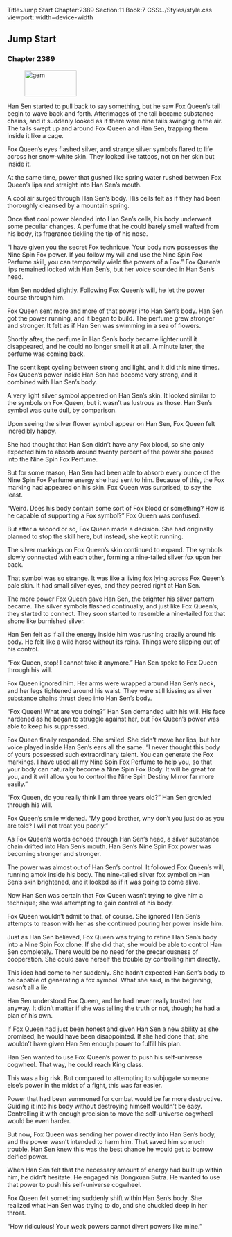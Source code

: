 Title:Jump Start 
Chapter:2389 
Section:11 
Book:7 
CSS:../Styles/style.css 
viewport: width=device-width
  
## Jump Start
### Chapter 2389 
<figure>
	<img src="../Images/gem.gif" alt="gem" id="gem" width="120" height="60" />
</figure>
  

  
  Han Sen started to pull back to say something, but he saw Fox Queen’s tail begin to wave back and forth. Afterimages of the tail became substance chains, and it suddenly looked as if there were nine tails swinging in the air. The tails swept up and around Fox Queen and Han Sen, trapping them inside it like a cage.

Fox Queen’s eyes flashed silver, and strange silver symbols flared to life across her snow-white skin. They looked like tattoos, not on her skin but inside it.

At the same time, power that gushed like spring water rushed between Fox Queen’s lips and straight into Han Sen’s mouth.

A cool air surged through Han Sen’s body. His cells felt as if they had been thoroughly cleansed by a mountain spring.

Once that cool power blended into Han Sen’s cells, his body underwent some peculiar changes. A perfume that he could barely smell wafted from his body, its fragrance tickling the tip of his nose.

“I have given you the secret Fox technique. Your body now possesses the Nine Spin Fox power. If you follow my will and use the Nine Spin Fox Perfume skill, you can temporarily wield the powers of a Fox.” Fox Queen’s lips remained locked with Han Sen’s, but her voice sounded in Han Sen’s head.

Han Sen nodded slightly. Following Fox Queen’s will, he let the power course through him.

Fox Queen sent more and more of that power into Han Sen’s body. Han Sen got the power running, and it began to build. The perfume grew stronger and stronger. It felt as if Han Sen was swimming in a sea of flowers.

Shortly after, the perfume in Han Sen’s body became lighter until it disappeared, and he could no longer smell it at all. A minute later, the perfume was coming back.

The scent kept cycling between strong and light, and it did this nine times. Fox Queen’s power inside Han Sen had become very strong, and it combined with Han Sen’s body.

A very light silver symbol appeared on Han Sen’s skin. It looked similar to the symbols on Fox Queen, but it wasn’t as lustrous as those. Han Sen’s symbol was quite dull, by comparison.

Upon seeing the silver flower symbol appear on Han Sen, Fox Queen felt incredibly happy.

She had thought that Han Sen didn’t have any Fox blood, so she only expected him to absorb around twenty percent of the power she poured into the Nine Spin Fox Perfume.

But for some reason, Han Sen had been able to absorb every ounce of the Nine Spin Fox Perfume energy she had sent to him. Because of this, the Fox marking had appeared on his skin. Fox Queen was surprised, to say the least.

“Weird. Does his body contain some sort of Fox blood or something? How is he capable of supporting a Fox symbol?” Fox Queen was confused.

But after a second or so, Fox Queen made a decision. She had originally planned to stop the skill here, but instead, she kept it running.

The silver markings on Fox Queen’s skin continued to expand. The symbols slowly connected with each other, forming a nine-tailed silver fox upon her back.

That symbol was so strange. It was like a living fox lying across Fox Queen’s pale skin. It had small silver eyes, and they peered right at Han Sen.

The more power Fox Queen gave Han Sen, the brighter his silver pattern became. The silver symbols flashed continually, and just like Fox Queen’s, they started to connect. They soon started to resemble a nine-tailed fox that shone like burnished silver.

Han Sen felt as if all the energy inside him was rushing crazily around his body. He felt like a wild horse without its reins. Things were slipping out of his control.

“Fox Queen, stop! I cannot take it anymore.” Han Sen spoke to Fox Queen through his will.

Fox Queen ignored him. Her arms were wrapped around Han Sen’s neck, and her legs tightened around his waist. They were still kissing as silver substance chains thrust deep into Han Sen’s body.

“Fox Queen! What are you doing?” Han Sen demanded with his will. His face hardened as he began to struggle against her, but Fox Queen’s power was able to keep his suppressed.

Fox Queen finally responded. She smiled. She didn’t move her lips, but her voice played inside Han Sen’s ears all the same. “I never thought this body of yours possessed such extraordinary talent. You can generate the Fox markings. I have used all my Nine Spin Fox Perfume to help you, so that your body can naturally become a Nine Spin Fox Body. It will be great for you, and it will allow you to control the Nine Spin Destiny Mirror far more easily.”

“Fox Queen, do you really think I am three years old?” Han Sen growled through his will.

Fox Queen’s smile widened. “My good brother, why don’t you just do as you are told? I will not treat you poorly.”

As Fox Queen’s words echoed through Han Sen’s head, a silver substance chain drifted into Han Sen’s mouth. Han Sen’s Nine Spin Fox power was becoming stronger and stronger.

The power was almost out of Han Sen’s control. It followed Fox Queen’s will, running amok inside his body. The nine-tailed silver fox symbol on Han Sen’s skin brightened, and it looked as if it was going to come alive.

Now Han Sen was certain that Fox Queen wasn’t trying to give him a technique; she was attempting to gain control of his body.

Fox Queen wouldn’t admit to that, of course. She ignored Han Sen’s attempts to reason with her as she continued pouring her power inside him.

Just as Han Sen believed, Fox Queen was trying to refine Han Sen’s body into a Nine Spin Fox clone. If she did that, she would be able to control Han Sen completely. There would be no need for the precariousness of cooperation. She could save herself the trouble by controlling him directly.

This idea had come to her suddenly. She hadn’t expected Han Sen’s body to be capable of generating a fox symbol. What she said, in the beginning, wasn’t all a lie.

Han Sen understood Fox Queen, and he had never really trusted her anyway. It didn’t matter if she was telling the truth or not, though; he had a plan of his own.

If Fox Queen had just been honest and given Han Sen a new ability as she promised, he would have been disappointed. If she had done that, she wouldn’t have given Han Sen enough power to fulfill his plan.

Han Sen wanted to use Fox Queen’s power to push his self-universe cogwheel. That way, he could reach King class.

This was a big risk. But compared to attempting to subjugate someone else’s power in the midst of a fight, this was far easier.

Power that had been summoned for combat would be far more destructive. Guiding it into his body without destroying himself wouldn’t be easy. Controlling it with enough precision to move the self-universe cogwheel would be even harder.

But now, Fox Queen was sending her power directly into Han Sen’s body, and the power wasn’t intended to harm him. That saved him so much trouble. Han Sen knew this was the best chance he would get to borrow deified power.

When Han Sen felt that the necessary amount of energy had built up within him, he didn’t hesitate. He engaged his Dongxuan Sutra. He wanted to use that power to push his self-universe cogwheel.

Fox Queen felt something suddenly shift within Han Sen’s body. She realized what Han Sen was trying to do, and she chuckled deep in her throat.

“How ridiculous! Your weak powers cannot divert powers like mine.”

